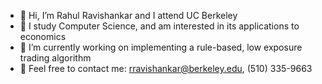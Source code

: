 - 👋 Hi, I’m Rahul Ravishankar and I attend UC Berkeley
- 👀 I study Computer Science, and am interested in its applications to economics
- 🌱 I’m currently working on implementing a rule-based, low exposure trading algorithm
- 🥅 Feel free to contact me: rravishankar@berkeley.edu, (510) 335-9663

<!---
Rravishankar1/Rravishankar1 is a ✨ special ✨ repository because its `README.md` (this file) appears on your GitHub profile.
You can click the Preview link to take a look at your changes.
--->
